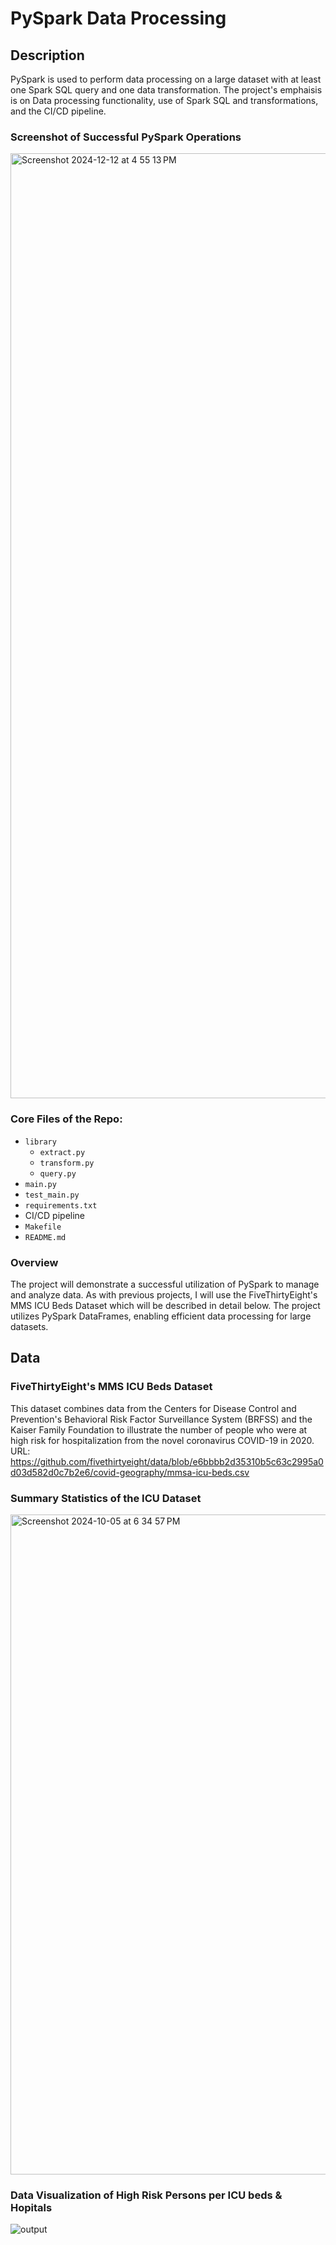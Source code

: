 # PySpark Data Processing

## Description
PySpark is used to perform data processing on a large dataset with at least one Spark SQL query and one data transformation. The project's emphaisis is on Data processing functionality, use of Spark SQL and transformations, and the CI/CD pipeline.

### Screenshot of Successful PySpark Operations
<img width="1512" alt="Screenshot 2024-12-12 at 4 55 13 PM" src="https://github.com/user-attachments/assets/b1dfadcc-c72c-4f76-a37a-8dd1f2e0b362" />

### Core Files of the Repo:
* `library`
    - `extract.py`
    - `transform.py`
    - `query.py`
* `main.py`
* `test_main.py`
* `requirements.txt`
* CI/CD pipeline
* `Makefile`
* `README.md`

### Overview
The project will demonstrate a successful utilization of PySpark to manage and analyze data. As with previous projects, I will use the FiveThirtyEight's MMS ICU Beds Dataset which will be described in detail below. The project utilizes PySpark DataFrames, enabling efficient data processing for large datasets.


## Data
### FiveThirtyEight's MMS ICU Beds Dataset
This dataset combines data from the Centers for Disease Control and Prevention's Behavioral Risk Factor Surveillance System (BRFSS) and the Kaiser Family Foundation to illustrate the number of people who were at high risk for hospitalization from the novel coronavirus COVID-19 in 2020.\
URL: https://github.com/fivethirtyeight/data/blob/e6bbbb2d35310b5c63c2995a0d03d582d0c7b2e6/covid-geography/mmsa-icu-beds.csv


### Summary Statistics of the ICU Dataset
<img width="1056" alt="Screenshot 2024-10-05 at 6 34 57 PM" src="https://github.com/user-attachments/assets/536234ae-e5ff-47dd-b371-b420a96807c0">


### Data Visualization of High Risk Persons per ICU beds & Hopitals
![output](https://github.com/user-attachments/assets/18565095-13cf-46be-b59b-174f677e9536)